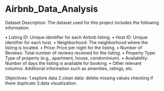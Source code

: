 # Airbnb_Data_Analysis

Dataset Description: The dataset used for this project includes the following information:

• Listing ID: Unique identifier for each Airbnb listing. • Host ID: Unique identifier for each host. • Neighborhood: The neighborhood where the listing is located. • Price: Price per night for the listing. • Number of Reviews: Total number of reviews received for the listing. • Property Type: Type of property (e.g., apartment, house, condominium). • Availability: Number of days the listing is available for booking. • Other relevant columns: Additional information such as amenities, ratings, etc.

Objectives: 1.explore data 2.clean data: delete missing values checking if there duplicate 3.data visualization.
